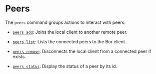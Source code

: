 # Peers

The ```peers``` command groups actions to interact with peers:

- [```peers add```](./peers_add.md): Joins the local client to another remote peer.

- [```peers list```](./peers_list.md): Lists the connected peers to the Bor client.

- [```peers remove```](./peers_remove.md): Disconnects the local client from a connected peer if exists.

- [```peers status```](./peers_status.md): Display the status of a peer by its id.